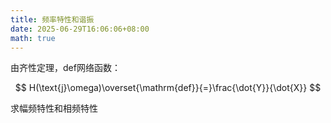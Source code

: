 ```yaml
---
title: 频率特性和谐振
date: 2025-06-29T16:06:06+08:00
math: true
---
```


由齐性定理，def网络函数：

$$
 H(\text{j}\omega)\overset{\mathrm{def}}{=}\frac{\dot{Y}}{\dot{X}}
$$

求幅频特性和相频特性
